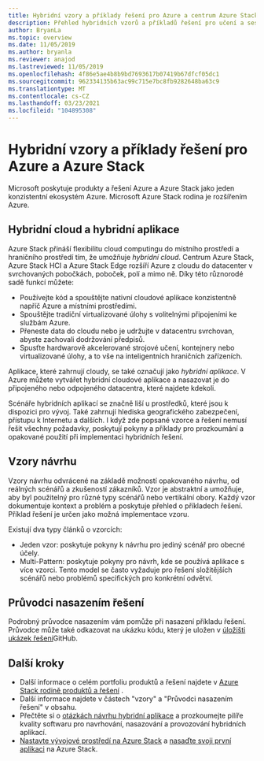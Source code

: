 ```yaml
---
title: Hybridní vzory a příklady řešení pro Azure a centrum Azure Stack
description: Přehled hybridních vzorů a příkladů řešení pro učení a sestavování hybridních řešení v Azure a centra Azure Stack.
author: BryanLa
ms.topic: overview
ms.date: 11/05/2019
ms.author: bryanla
ms.reviewer: anajod
ms.lastreviewed: 11/05/2019
ms.openlocfilehash: 4f86e5ae4b8b9bd7693617b07419b67dfcf05dc1
ms.sourcegitcommit: 962334135b63ac99c715e7bc8fb9282648ba63c9
ms.translationtype: MT
ms.contentlocale: cs-CZ
ms.lasthandoff: 03/23/2021
ms.locfileid: "104895308"
---
```

# <a name="hybrid-patterns-and-solution-examples-for-azure-and-azure-stack"></a>Hybridní vzory a příklady řešení pro Azure a Azure Stack

Microsoft poskytuje produkty a řešení Azure a Azure Stack jako jeden konzistentní ekosystém Azure. Microsoft Azure Stack rodina je rozšířením Azure.

## <a name="the-hybrid-cloud-and-hybrid-apps"></a>Hybridní cloud a hybridní aplikace

Azure Stack přináší flexibilitu cloud computingu do místního prostředí a hraničního prostředí tím, že umožňuje *hybridní cloud*. Centrum Azure Stack, Azure Stack HCI a Azure Stack Edge rozšíří Azure z cloudu do datacenter v svrchovaných pobočkách, poboček, polí a mimo ně. Díky této různorodé sadě funkcí můžete:

- Používejte kód a spouštějte nativní cloudové aplikace konzistentně napříč Azure a místními prostředími.
- Spouštějte tradiční virtualizované úlohy s volitelnými připojeními ke službám Azure.
- Přeneste data do cloudu nebo je udržujte v datacentru svrchovan, abyste zachovali dodržování předpisů.
- Spusťte hardwarově akcelerované strojové učení, kontejnery nebo virtualizované úlohy, a to vše na inteligentních hraničních zařízeních.

Aplikace, které zahrnují cloudy, se také označují jako *hybridní aplikace*. V Azure můžete vytvářet hybridní cloudové aplikace a nasazovat je do připojeného nebo odpojeného datacentra, které najdete kdekoli.

Scénáře hybridních aplikací se značně liší u prostředků, které jsou k dispozici pro vývoj. Také zahrnují hlediska geografického zabezpečení, přístupu k Internetu a dalších. I když zde popsané vzorce a řešení nemusí řešit všechny požadavky, poskytují pokyny a příklady pro prozkoumání a opakované použití při implementaci hybridních řešení.

## <a name="design-patterns"></a>Vzory návrhu

Vzory návrhu odvrácené na základě možností opakovaného návrhu, od reálných scénářů a zkušeností zákazníků. Vzor je abstraktní a umožňuje, aby byl použitelný pro různé typy scénářů nebo vertikální obory. Každý vzor dokumentuje kontext a problém a poskytuje přehled o příkladech řešení. Příklad řešení je určen jako možná implementace vzoru.

Existují dva typy článků o vzorcích:

- Jeden vzor: poskytuje pokyny k návrhu pro jediný scénář pro obecné účely.
- Multi-Pattern: poskytuje pokyny pro návrh, kde se používá aplikace s více vzorci. Tento model se často vyžaduje pro řešení složitějších scénářů nebo problémů specifických pro konkrétní odvětví.

## <a name="solution-deployment-guides"></a>Průvodci nasazením řešení

Podrobný průvodce nasazením vám pomůže při nasazení příkladu řešení. Průvodce může také odkazovat na ukázku kódu, který je uložen v [úložišti ukázek řešení](https://github.com/Azure-Samples/azure-intelligent-edge-patterns)GitHub.

## <a name="next-steps"></a>Další kroky

- Další informace o celém portfoliu produktů a řešení najdete v [Azure Stack rodině produktů a řešení](/azure-stack) .
- Další informace najdete v částech "vzory" a "Průvodci nasazením řešení" v obsahu.
- Přečtěte si o [otázkách návrhu hybridní aplikace](overview-app-design-considerations.md) a prozkoumejte pilíře kvality softwaru pro navrhování, nasazování a provozování hybridních aplikací.
- [Nastavte vývojové prostředí na Azure Stack](/azure-stack/user/azure-stack-dev-start) a [nasaďte svoji první aplikaci](/azure-stack/user/azure-stack-dev-start-deploy-app) na Azure Stack.
